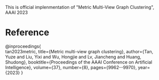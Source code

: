 This is official implenmentation of "Metric Multi-View Graph Clustering", AAAI 2023

# Reference
@inproceedings{ <br>
  tan2023metric, 
  title={Metric multi-view graph clustering}, 
  author={Tan, Yuze and Liu, Yixi and Wu, Hongjie and Lv, Jiancheng and Huang, Shudong}, 
  booktitle={Proceedings of the AAAI Conference on Artificial Intelligence}, 
  volume={37}, 
  number={8}, 
  pages={9962--9970}, 
  year={2023} 
} 
